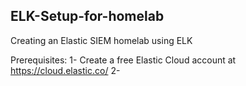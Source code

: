 ## ELK-Setup-for-homelab

Creating an Elastic SIEM homelab using ELK

Prerequisites:
1- Create a free Elastic Cloud account at https://cloud.elastic.co/
2- 
